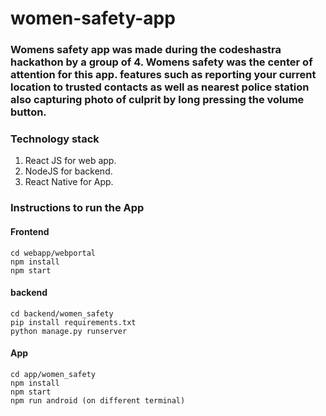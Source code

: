 # women-safety-app
### Womens safety app was made during the codeshastra hackathon by a group of 4. Womens safety was the center of attention for this app. features such as reporting your current location to trusted contacts as well as nearest police station also capturing photo of culprit by long pressing the volume button.

### Technology stack

1. React JS for web app.
2. NodeJS for backend.
3. React Native for App.

### Instructions to run the App

#### Frontend
``` 
cd webapp/webportal  
npm install
npm start 
```
#### backend
``` 
cd backend/women_safety
pip install requirements.txt
python manage.py runserver 
``` 

#### App 

``` 
cd app/women_safety
npm install
npm start
npm run android (on different terminal)
``` 
